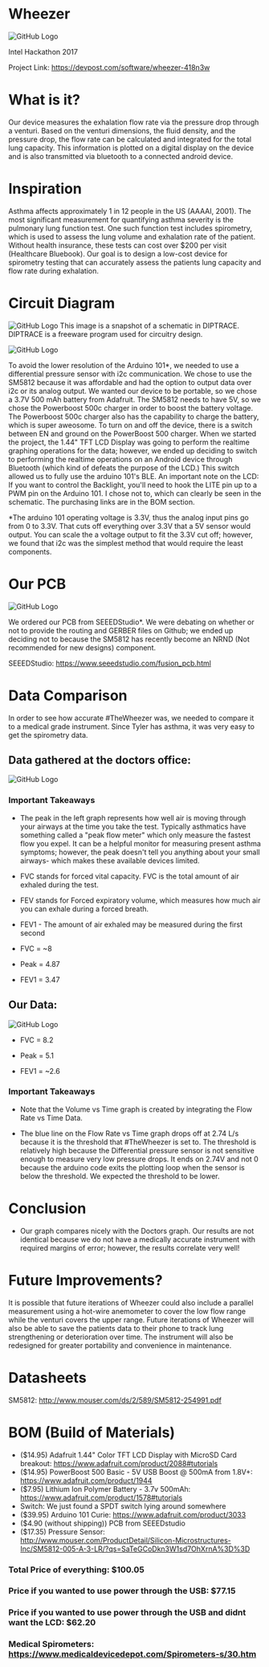 # Wheezer
![GitHub Logo](https://challengepost-s3-challengepost.netdna-ssl.com/photos/production/software_photos/000/523/027/datas/gallery.jpg)

Intel Hackathon 2017

Project Link: https://devpost.com/software/wheezer-418n3w

# What is it?
Our device measures the exhalation flow rate via the pressure drop through a venturi. Based on the venturi dimensions, the fluid density, and the pressure drop, the flow rate can be calculated and integrated for the total lung capacity. This information is plotted on a digital display on the device and is also transmitted via bluetooth to a connected android device.

# Inspiration
Asthma affects approximately 1 in 12 people in the US (AAAAI, 2001). The most significant measurement for quantifying asthma severity is the pulmonary lung function test. One such function test includes spirometry, which is used to assess the lung volume and exhalation rate of the patient. Without health insurance, these tests can cost over $200 per visit (Healthcare Bluebook). Our goal is to design a low-cost device for spirometry testing that can accurately assess the patients lung capacity and flow rate during exhalation.

# Circuit Diagram
![GitHub Logo](https://github.com/TylerBerzzz/Wheezer/blob/master/Electrical%20Schematic/Schematic.png?raw=true)
This image is a snapshot of a schematic in DIPTRACE. DIPTRACE is a freeware program used for circuitry design. 

![GitHub Logo](https://github.com/TylerBerzzz/Wheezer/blob/master/Electrical%20Schematic/schematic_info.png?raw=true)

To avoid the lower resolution of the Arduino 101*, we needed to use a differential pressure sensor with i2c communication. We chose to use the SM5812 because it was affordable and had the option to output data over i2c or its analog output. We wanted our device to be portable, so we chose a 3.7V 500 mAh battery from Adafruit. The SM5812 needs to have 5V, so we chose the Powerboost 500c charger in order to boost the battery voltage. The Powerboost 500c charger also has the capability to charge the battery, which is super aweosome. To turn on and off the device, there is a switch between EN and ground on the PowerBoost 500 charger. When we started the project, the 1.44" TFT LCD Display was going to perform the realtime graphing operations for the data; however, we ended up deciding to switch to performing the realtime operations on an Android device through Bluetooth (which kind of defeats the purpose of the LCD.) This switch allowed us to fully use the arduino 101's BLE. An important note on the LCD: If you want to control the Backlight, you'll need to hook the LITE pin up to a PWM pin on the Arduino 101. I chose not to, which can clearly be seen in the schematic. The purchasing links are in the BOM section.

*The arduino 101 operating voltage is 3.3V, thus the analog input pins go from 0 to 3.3V. That cuts off everything over 3.3V that a 5V sensor would output. You can scale the a voltage output to fit the 3.3V cut off; however, we found that i2c was the simplest method that would require the least components.  

# Our PCB
![GitHub Logo](https://github.com/TylerBerzzz/Wheezer/blob/master/Device%20Images/PCB_Inside_Print.jpg?raw=true)

We ordered our PCB from SEEEDStudio*. We were debating on whether or not to provide the routing and GERBER files on Github; we ended up deciding not to because the SM5812 has recently become an  NRND (Not recommended for new designs) component. 

SEEEDStudio: https://www.seeedstudio.com/fusion_pcb.html

# Data Comparison
In order to see how accurate #TheWheezer was, we needed to compare it to a medical grade instrument. Since Tyler has asthma, it was very easy to get the spirometry data. 

## Data gathered at the doctors office:
![GitHub Logo](https://github.com/TylerBerzzz/Wheezer/blob/master/Device%20Images/Doctors_Data.jpg?raw=true)

### Important Takeaways

+ The peak in the left graph represents how well air is moving through your airways at the time you take the test. Typically asthmatics have something called a "peak flow meter" which only measure the fastest flow you expel. It can be a helpful monitor for measuring present asthma symptoms; however, the peak doesn't tell you anything about your small airways- which makes these available devices limited.

+ FVC stands for forced vital capacity. FVC is the total amount of air exhaled during the test.

+ FEV stands for Forced expiratory volume, which measures how much air you can exhale during a forced breath. 

+ FEV1 - The amount of air exhaled may be measured during the first second

+ FVC = ~8
+ Peak = 4.87
+ FEV1 = 3.47

## Our Data:
![GitHub Logo](https://github.com/TylerBerzzz/Wheezer/blob/master/Device%20Images/Test_Data.png?raw=true)

+ FVC = 8.2

+ Peak = 5.1

+ FEV1 = ~2.6

### Important Takeaways

+ Note that the Volume vs Time graph is created by integrating the Flow Rate vs Time Data. 

+ The blue line on the Flow Rate vs Time graph drops off at 2.74 L/s because it is the threshold that #TheWheezer is set to. The threshold is relatively high because the Differential pressure sensor is not sensitive enough to measure very low pressure drops. It ends on 2.74V and not 0 because the arduino code exits the plotting loop when the sensor is below the threshold. We expected the threshold to be lower. 

# Conclusion
+ Our graph compares nicely with the Doctors graph. Our results are not identical because we do not have a medically accurate instrument with required margins of error; however, the results correlate very well!

# Future Improvements?
It is possible that future iterations of Wheezer could also include a parallel measurement using a hot-wire anemometer to cover the low flow range while the venturi covers the upper range. Future iterations of Wheezer will also be able to save the patients data to their phone to track lung strengthening or deterioration over time. The instrument will also be redesigned for greater portability and convenience in maintenance.

# Datasheets
SM5812: http://www.mouser.com/ds/2/589/SM5812-254991.pdf

# BOM (Build of Materials)
+ ($14.95) Adafruit 1.44" Color TFT LCD Display with MicroSD Card breakout: https://www.adafruit.com/product/2088#tutorials
+ ($14.95) PowerBoost 500 Basic - 5V USB Boost @ 500mA from 1.8V+: https://www.adafruit.com/product/1944
+ ($7.95) Lithium Ion Polymer Battery - 3.7v 500mAh: https://www.adafruit.com/product/1578#tutorials
+ Switch: We just found a SPDT switch lying around somewhere
+ ($39.95) Arduino 101 Curie: https://www.adafruit.com/product/3033
+ ($4.90 (without shipping)) PCB from SEEEDstudio
+ ($17.35) Pressure Sensor: http://www.mouser.com/ProductDetail/Silicon-Microstructures-Inc/SM5812-005-A-3-LR/?qs=SaTeGCoDkn3W1sd7OhXrnA%3D%3D

### Total Price of everything: $100.05
### Price if you wanted to use power through the USB:  $77.15
### Price if you wanted to use power through the USB and didnt want the LCD: $62.20

### Medical Spirometers: https://www.medicaldevicedepot.com/Spirometers-s/30.htm
